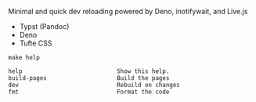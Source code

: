 Minimal and quick dev reloading powered by Deno, inotifywait, and Live.js

- Typst (Pandoc)
- Deno
- Tufte CSS

```
make help

help                           Show this help.
build-pages                    Build the pages
dev                            Rebuild on changes
fmt                            Format the code
```


